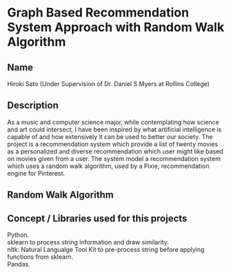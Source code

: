 # Graph Based Recommendation System Approach with Random Walk Algorithm

## Name
Hiroki Sato (Under Supervision of Dr. Daniel S Myers at Rollins College)

## Description
As a music and computer science major, while contemplating how science and art could intersect, I have been inspired by what artificial intelligence is capable of and how extensively it can be used to better our society. 
The project is a recommendation system which provide a list of twenty movies as a personalized and diverse recommendation which user might like based on movies given from a user. The system model a recommendation system which uses a random walk algorithm, used by a Pixie, recommendation engine for Pinterest.

## Random Walk Algorithm 

## Concept / Libraries used for this projects
Python.  
sklearn to process string information and draw similarity.  
nltk: Natural Langualge Tool Kit to pre-process string before applying functions from sklearn.  
Pandas. 
